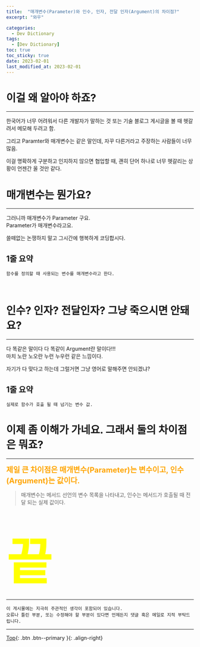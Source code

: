 ```yaml
---
title:  "매개변수(Parameter)와 인수, 인자, 전달 인자(Argument)의 차이점?"
excerpt: "와우"

categories:
  - Dev Dictionary
tags:
  - [Dev Dictionary]
toc: true
toc_sticky: true
date: 2023-02-01
last_modified_at: 2023-02-01
---
```


# 이걸 왜 알아야 하죠?
<hr style="width:100%" />

  한국어가 너무 어려워서 다른 개발자가 말하는 것 또는 기술 블로그 게시글을 볼 때 헷갈려서 메모해 두려고 함.

  그리고 Paramter와 매개변수는 같은 말인데, 자꾸 다른거라고 주장하는 사람들이 너무 많음.

  이걸 명확하게 구분하고 인지하지 않으면 협업할 때, 괜히 단어 하나로 너무 헷갈리는 상황이 언젠간 올 것만 같다.

# 매개변수는 뭔가요? 
<hr style="width:100%" />

그러니까 매개변수가 Parameter 구요.  
Parameter가 매개변수라고요.  

쓸떼없는 논쟁하지 말고 그시간에 행복하게 코딩합시다.  

## 1줄 요약

    함수를 정의할 때 사용되는 변수를 매개변수라고 한다.

<br>

# 인수? 인자? 전달인자? 그냥 죽으시면 안돼요?
<hr style="width:100%" />

다 똑같은 말이다 다 똑같이 Argument란 말이다!!!  
마치 노란 노오란 누런 누우런 같은 느낌이다.  

자기가 다 맞다고 하는데 그럴거면 그냥 영어로 말해주면 안되겠냐?  

## 1줄 요약

    실제로 함수가 호출 될 때 넘기는 변수 값.

# 이제 좀 이해가 가네요. 그래서 둘의 차이점은 뭐죠?
<hr style="width:100%" />

<strong style="color:orange; font-size:15pt">제일 큰 차이점은 매개변수(Parameter)는 변수이고, 인수(Argument)는 값이다.</strong>

>매개변수는 메서드 선언의 변수 목록을 나타내고, 인수는 메서드가 호출될 때 전달 되는 실제 값이다.

<br>

<strong style="color:yellow; font-size:100pt;">끝</strong>


<hr style="width:100%" />

    이 게시물에는 지극히 주관적인 생각이 포함되어 있습니다. 
    오류나 틀린 부분, 또는 수정해야 할 부분이 있다면 언제든지 댓글 혹은 메일로 지적 부탁드립니다.
    
<hr style="width:100%" />

[Top](#){: .btn .btn--primary }{: .align-right}